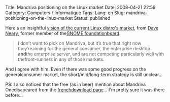 Title: Mandriva positioning on the Linux market
Date: 2008-04-21 22:59
Category: Computers / Informatique
Tags:
Lang: en
Slug: mandriva-positioning-on-the-linux-market
Status: published

Here's an insightful [vision of the current Linux distro's market](http://blogs.gnome.org/bolsh/2008/04/21/red-hat-novell-canonical-and-the-free-software-desktop), from [Dave Neary](http://blogs.gnome.org/bolsh), former member of the[GNOME foundationboard](http://foundation.gnome.org/about/).

> I don’t want to pick on Mandriva, but it’s true that right now they’reaiming for the general consumer, the enterprise desktop **and**the enterprise server, and are not competing particularly well with thefront-runners in any of those markets.

And I agree with him. Even if there was some good progress on the generalconsumer market, the short/mid/long-term strategy is still unclear...

PS: I also noticed that the free (as in beer) mention about Mandriva Onedisapeared from the [frenchdownload page](http://www.mandriva.com/fr)... I'm pretty sure it was there before...
